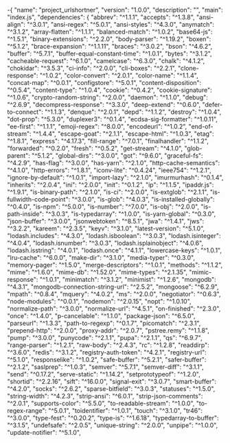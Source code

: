 -{
  "name": "project_urlshortner",
  "version": "1.0.0",
  "description": "",
  "main": "index.js",
  "dependencies": {
    "abbrev": "^1.1.1",
    "accepts": "^1.3.8",
    "ansi-align": "^3.0.1",
    "ansi-regex": "^5.0.1",
    "ansi-styles": "^4.3.0",
    "anymatch": "^3.1.2",
    "array-flatten": "^1.1.1",
    "balanced-match": "^1.0.2",
    "base64-js": "^1.5.1",
    "binary-extensions": "^2.2.0",
    "body-parser": "^1.19.2",
    "boxen": "^5.1.2",
    "brace-expansion": "^1.1.11",
    "braces": "^3.0.2",
    "bson": "^4.6.2",
    "buffer": "^5.7.1",
    "buffer-equal-constant-time": "^1.0.1",
    "bytes": "^3.1.2",
    "cacheable-request": "^6.1.0",
    "camelcase": "^6.3.0",
    "chalk": "^4.1.2",
    "chokidar": "^3.5.3",
    "ci-info": "^2.0.0",
    "cli-boxes": "^2.2.1",
    "clone-response": "^1.0.2",
    "color-convert": "^2.0.1",
    "color-name": "^1.1.4",
    "concat-map": "^0.0.1",
    "configstore": "^5.0.1",
    "content-disposition": "^0.5.4",
    "content-type": "^1.0.4",
    "cookie": "^0.4.2",
    "cookie-signature": "^1.0.6",
    "crypto-random-string": "^2.0.0",
    "daemon": "^1.1.0",
    "debug": "^2.6.9",
    "decompress-response": "^3.3.0",
    "deep-extend": "^0.6.0",
    "defer-to-connect": "^1.1.3",
    "denque": "^2.0.1",
    "depd": "^1.1.2",
    "destroy": "^1.0.4",
    "dot-prop": "^5.3.0",
    "duplexer3": "^0.1.4",
    "ecdsa-sig-formatter": "^1.0.11",
    "ee-first": "^1.1.1",
    "emoji-regex": "^8.0.0",
    "encodeurl": "^1.0.2",
    "end-of-stream": "^1.4.4",
    "escape-goat": "^2.1.1",
    "escape-html": "^1.0.3",
    "etag": "^1.8.1",
    "express": "^4.17.3",
    "fill-range": "^7.0.1",
    "finalhandler": "^1.1.2",
    "forwarded": "^0.2.0",
    "fresh": "^0.5.2",
    "get-stream": "^4.1.0",
    "glob-parent": "^5.1.2",
    "global-dirs": "^3.0.0",
    "got": "^9.6.0",
    "graceful-fs": "^4.2.9",
    "has-flag": "^3.0.0",
    "has-yarn": "^2.1.0",
    "http-cache-semantics": "^4.1.0",
    "http-errors": "^1.8.1",
    "iconv-lite": "^0.4.24",
    "ieee754": "^1.2.1",
    "ignore-by-default": "^1.0.1",
    "import-lazy": "^2.1.0",
    "imurmurhash": "^0.1.4",
    "inherits": "^2.0.4",
    "ini": "^2.0.0",
    "init": "^0.1.2",
    "ip": "^1.1.5",
    "ipaddr.js": "^1.9.1",
    "is-binary-path": "^2.1.0",
    "is-ci": "^2.0.0",
    "is-extglob": "^2.1.1",
    "is-fullwidth-code-point": "^3.0.0",
    "is-glob": "^4.0.3",
    "is-installed-globally": "^0.4.0",
    "is-npm": "^5.0.0",
    "is-number": "^7.0.0",
    "is-obj": "^2.0.0",
    "is-path-inside": "^3.0.3",
    "is-typedarray": "^1.0.0",
    "is-yarn-global": "^0.3.0",
    "json-buffer": "^3.0.0",
    "jsonwebtoken": "^8.5.1",
    "jwa": "^1.4.1",
    "jws": "^3.2.2",
    "kareem": "^2.3.5",
    "keyv": "^3.1.0",
    "latest-version": "^5.1.0",
    "lodash.includes": "^4.3.0",
    "lodash.isboolean": "^3.0.3",
    "lodash.isinteger": "^4.0.4",
    "lodash.isnumber": "^3.0.3",
    "lodash.isplainobject": "^4.0.6",
    "lodash.isstring": "^4.0.1",
    "lodash.once": "^4.1.1",
    "lowercase-keys": "^1.0.1",
    "lru-cache": "^6.0.0",
    "make-dir": "^3.1.0",
    "media-typer": "^0.3.0",
    "memory-pager": "^1.5.0",
    "merge-descriptors": "^1.0.1",
    "methods": "^1.1.2",
    "mime": "^1.6.0",
    "mime-db": "^1.52.0",
    "mime-types": "^2.1.35",
    "mimic-response": "^1.0.1",
    "minimatch": "^3.1.2",
    "minimist": "^1.2.6",
    "mongodb": "^4.3.1",
    "mongodb-connection-string-url": "^2.5.2",
    "mongoose": "^6.2.9",
    "mpath": "^0.8.4",
    "mquery": "^4.0.2",
    "ms": "^2.0.0",
    "negotiator": "^0.6.3",
    "node-modules": "^0.0.1",
    "nodemon": "^2.0.15",
    "nopt": "^1.0.10",
    "normalize-path": "^3.0.0",
    "normalize-url": "^4.5.1",
    "on-finished": "^2.3.0",
    "once": "^1.4.0",
    "p-cancelable": "^1.1.0",
    "package-json": "^6.5.0",
    "parseurl": "^1.3.3",
    "path-to-regexp": "^0.1.7",
    "picomatch": "^2.3.1",
    "prepend-http": "^2.0.0",
    "proxy-addr": "^2.0.7",
    "pstree.remy": "^1.1.8",
    "pump": "^3.0.0",
    "punycode": "^2.1.1",
    "pupa": "^2.1.1",
    "qs": "^6.9.7",
    "range-parser": "^1.2.1",
    "raw-body": "^2.4.3",
    "rc": "^1.2.8",
    "readdirp": "^3.6.0",
    "redis": "^3.1.2",
    "registry-auth-token": "^4.2.1",
    "registry-url": "^5.1.0",
    "responselike": "^1.0.2",
    "safe-buffer": "^5.2.1",
    "safer-buffer": "^2.1.2",
    "saslprep": "^1.0.3",
    "semver": "^5.7.1",
    "semver-diff": "^3.1.1",
    "send": "^0.17.2",
    "serve-static": "^1.14.2",
    "setprototypeof": "^1.2.0",
    "shortid": "^2.2.16",
    "sift": "^16.0.0",
    "signal-exit": "^3.0.7",
    "smart-buffer": "^4.2.0",
    "socks": "^2.6.2",
    "sparse-bitfield": "^3.0.3",
    "statuses": "^1.5.0",
    "string-width": "^4.2.3",
    "strip-ansi": "^6.0.1",
    "strip-json-comments": "^2.0.1",
    "supports-color": "^5.5.0",
    "to-readable-stream": "^1.0.0",
    "to-regex-range": "^5.0.1",
    "toidentifier": "^1.0.1",
    "touch": "^3.1.0",
    "tr46": "^3.0.0",
    "type-fest": "^0.20.2",
    "type-is": "^1.6.18",
    "typedarray-to-buffer": "^3.1.5",
    "undefsafe": "^2.0.5",
    "unique-string": "^2.0.0",
    "unpipe": "^1.0.0",
    "update-notifier": "^5.1.0",

